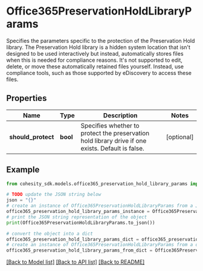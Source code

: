 # Office365PreservationHoldLibraryParams

Specifies the parameters specific to the protection of the Preservation Hold library. The Preservation Hold library is a hidden system location that isn't designed to be used interactively but instead, automatically stores files when this is needed for compliance reasons. It's not supported to edit, delete, or move these automatically retained files yourself. Instead, use compliance tools, such as those supported by eDiscovery to access these files.

## Properties

Name | Type | Description | Notes
------------ | ------------- | ------------- | -------------
**should_protect** | **bool** | Specifies whether to protect the preservation hold library drive if one exists. Default is false. | [optional] 

## Example

```python
from cohesity_sdk.models.office365_preservation_hold_library_params import Office365PreservationHoldLibraryParams

# TODO update the JSON string below
json = "{}"
# create an instance of Office365PreservationHoldLibraryParams from a JSON string
office365_preservation_hold_library_params_instance = Office365PreservationHoldLibraryParams.from_json(json)
# print the JSON string representation of the object
print(Office365PreservationHoldLibraryParams.to_json())

# convert the object into a dict
office365_preservation_hold_library_params_dict = office365_preservation_hold_library_params_instance.to_dict()
# create an instance of Office365PreservationHoldLibraryParams from a dict
office365_preservation_hold_library_params_from_dict = Office365PreservationHoldLibraryParams.from_dict(office365_preservation_hold_library_params_dict)
```
[[Back to Model list]](../README.md#documentation-for-models) [[Back to API list]](../README.md#documentation-for-api-endpoints) [[Back to README]](../README.md)



